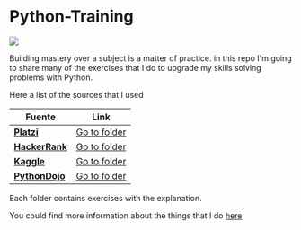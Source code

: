 # Python-Training

![](https://media-exp1.licdn.com/dms/image/C4D16AQGj2fdSNZLMFg/profile-displaybackgroundimage-shrink_200_800/0?e=1596067200&v=beta&t=PVcM1n5sc6xQgiVA6vEDqk_P9Qw4dEf3kxJ1RqdRZ1c)

Building mastery over a subject is a matter of practice. in this repo I'm going to share many of the exercises that I do to upgrade my skills solving problems with Python.

Here a list of the sources that I used

| Fuente                                                     | Link                                                         |
| ---------------------------------------------------------- | ------------------------------------------------------------ |
| [**Platzi**](https://platzi.com/@joseluisramon/)           | [Go to folder](https://github.com/joseluisramon/Python-Training/tree/master/src/01-platzi-challenges) |
| [**HackerRank**](https://www.hackerrank.com/joseluisramon) | [Go to folder](https://github.com/joseluisramon/Python-Training/tree/master/src/02-hacker-rank) |
| [**Kaggle**](https://www.kaggle.com/joseluisramon)         | [Go to folder](https://github.com/joseluisramon/Python-Training/tree/master/src/03-kaggle) |
| [**PythonDojo**](https://www.twitch.tv/terranigmark)       | [Go to folder](https://github.com/joseluisramon/Python-Training/tree/master/src/04-python-dojo) |

Each folder contains exercises with the explanation.

You could find more information about the things that I do [here](about.me/joseluisramon/)

